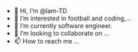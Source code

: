 - 👋 Hi, I’m @lam-TD
- 👀 I’m interested in football and coding,...
- 🌱 I’m currently software engineer.
- 💞️ I’m looking to collaborate on ...
- 📫 How to reach me ...

<!---
lam-TD/lam-TD is a ✨ special ✨ repository because its `README.md` (this file) appears on your GitHub profile.
You can click the Preview link to take a look at your changes.
--->
